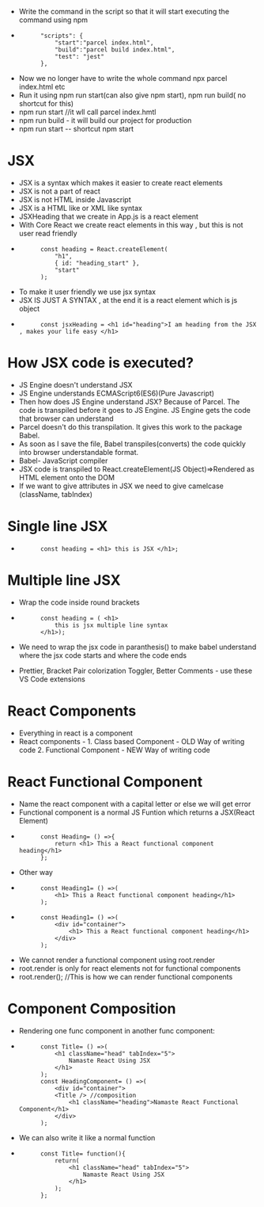 - Write the command in the script so that it will start executing the command using npm
-           "scripts": {
                "start":"parcel index.html",
                "build":"parcel build index.html",
                "test": "jest"
            },
- Now we no longer have to write the whole command npx parcel index.html etc
- Run it using npm run start(can also give npm start), npm run build( no shortcut for this)
- npm run start //it wll call parcel index.hmtl
- npm run build - it will build our project for production
- npm run start -- shortcut npm start

# JSX
- JSX is a syntax which makes it easier to create react elements
- JSX is not a part of react
- JSX is not HTML inside Javascript
- JSX is a HTML like or XML like syntax
- JSXHeading that we create in App.js is a react element
- With Core React we create react elements in this way , but this is not user read friendly
-           const heading = React.createElement(
                "h1",
                { id: "heading_start" },
                "start"
            );
- To make it user friendly we use jsx syntax
- JSX IS JUST A SYNTAX , at the end it is a react element which is js object
-           const jsxHeading = <h1 id="heading">I am heading from the JSX , makes your life easy </h1>

# How JSX code is executed?
- JS Engine doesn't understand JSX
- JS Engine understands ECMAScript6(ES6)(Pure Javascript)
- Then how does JS Engine understand JSX? Because of Parcel. The code is transpiled before it goes to JS Engine. JS Engine gets the code that browser can understand
- Parcel doesn't do this transpilation. It gives this work to the package Babel.
- As soon as I save the file, Babel transpiles(converts) the code quickly into browser understandable format.
- Babel- JavaScript compiler
- JSX code is transpiled to React.createElement(JS Object)=>Rendered as HTML element onto the DOM
- If we want to give attributes in JSX we need to give camelcase (className, tabIndex)

# Single line JSX
-           const heading = <h1> this is JSX </h1>;
# Multiple line JSX
- Wrap the code inside round brackets
-           const heading = ( <h1>
                this is jsx multiple line syntax
            </h1>);
- We need to wrap the jsx code in paranthesis() to make babel understand where the jsx code starts and where the code ends


- Prettier, Bracket Pair colorization Toggler, Better Comments - use these VS Code extensions

# React Components
- Everything in react is a component
- React components - 1. Class based Component - OLD Way of writing code
                     2. Functional Component - NEW Way of writing code

# React Functional Component
- Name the react component with a capital letter or else we will get error
- Functional component is a normal JS Funtion which returns a JSX(React Element)
-           const Heading= () =>{
                return <h1> This a React functional component heading</h1>
            };
- Other way
-           const Heading1= () =>(
                <h1> This a React functional component heading</h1>
            );
-           const Heading1= () =>(
                <div id="container">
                    <h1> This a React functional component heading</h1>
                </div>
            );
- We cannot render a functional component using root.render
- root.render is only for react elements not for functional components
- root.render(<HeadingComponent />); //This is how we can render functional components
# Component Composition
- Rendering one func component in another func component:
-           const Title= () =>(
                <h1 className="head" tabIndex="5">
                    Namaste React Using JSX
                </h1>
            );
            const HeadingComponent= () =>(
                <div id="container">
                <Title /> //composition
                    <h1 className="heading">Namaste React Functional Component</h1>
                </div>
            ); 
- We can also write it like a normal function
-           const Title= function(){
                return(
                    <h1 className="head" tabIndex="5">
                        Namaste React Using JSX
                    </h1>
                );
            };

